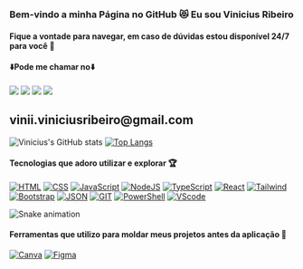 ### Bem-vindo a minha Página no GitHub 😻 Eu sou Vinicius Ribeiro 
#### Fique a vontade para navegar, em caso de dúvidas estou disponível 24/7 para você 🫵
#### ⬇️Pode me chamar no⬇️

<div> 
    <a href="https://www.linkedin.com/in/vinicius-ribeiro-4690741ba/" target="_blank"><img src="https://img.shields.io/badge/LinkedIn-0077B5?style=for-the-badge&logo=linkedin&logoColor=white" target="_blank"></a>
    <a href="https://wa.me/5511943232223" target="_blank"><img src="https://img.shields.io/badge/WhatsApp-25D366?style=for-the-badge&logo=whatsapp&logoColor=white" target="_blank"></a>
    <a href="www.youtube.com/@Devdebotas" target="_blank"><img src="https://img.shields.io/badge/YouTube-FF0000?style=for-the-badge&logo=youtube&logoColor=white" target="_blank"></a>
    <a href="vinii.viniciusribeiro@gmail.com" target="_blank"><img src="https://img.shields.io/badge/Gmail-D14836?style=for-the-badge&logo=gmail&logoColor=white" target="_blank"></a> 
    <h2>vinii.viniciusribeiro@gmail.com</h2>
</div>

![Vinicius's GitHub stats](https://github-readme-stats.vercel.app/api?username=Vineco77&show_icons=true&theme=radical)
[![Top Langs](https://github-readme-stats.vercel.app/api/top-langs/?username=Vineco77)](https://github.com/Vineco77/github-readme-stats)
  
#### Tecnologias que adoro utilizar e explorar 🏆

[![HTML](	https://img.shields.io/badge/HTML-239120?style=for-the-badge&logo=html5&logoColor=white)](#) 
[![CSS](		https://img.shields.io/badge/CSS-239120?&style=for-the-badge&logo=css3&logoColor=white)](#) 
[![JavaScript](	https://img.shields.io/badge/JavaScript-323330?style=for-the-badge&logo=javascript&logoColor=F7DF1E)](#) 
[![NodeJS](	https://img.shields.io/badge/Node.js-43853D?style=for-the-badge&logo=node.js&logoColor=white)](#) 
[![TypeScript](		https://img.shields.io/badge/TypeScript-007ACC?style=for-the-badge&logo=typescript&logoColor=white)](#) 
[![React](	https://img.shields.io/badge/React-20232A?style=for-the-badge&logo=react&logoColor=61DAFB)](#) 
[![Tailwind](		https://img.shields.io/badge/Tailwind_CSS-38B2AC?style=for-the-badge&logo=tailwind-css&logoColor=white)](#) 
[![Bootstrap](	https://img.shields.io/badge/Bootstrap-563D7C?style=for-the-badge&logo=bootstrap&logoColor=white)](#) 
[![JSON](	https://img.shields.io/badge/json%20web%20tokens-323330?style=for-the-badge&logo=json-web-tokens&logoColor=pink)](#) 
[![GIT](	https://img.shields.io/badge/GIT-E44C30?style=for-the-badge&logo=git&logoColor=white)](#) 
[![PowerShell](	https://img.shields.io/badge/powershell-5391FE?style=for-the-badge&logo=powershell&logoColor=white)](#) 
[![VScode](	https://img.shields.io/badge/Made%20for-VSCode-1f425f.svg)](#) 

![Snake animation](https://github.com/LuigiGF/LuigiGF/blob/output/github-contribution-grid-snake.svg)

#### Ferramentas que utilizo para moldar meus projetos antes da aplicação 💅

[![Canva](		https://img.shields.io/badge/Canva-%2300C4CC.svg?&style=for-the-badge&logo=Canva&logoColor=white)](#) 
[![Figma](	https://img.shields.io/badge/Figma-F24E1E?style=for-the-badge&logo=figma&logoColor=white)](#) 


